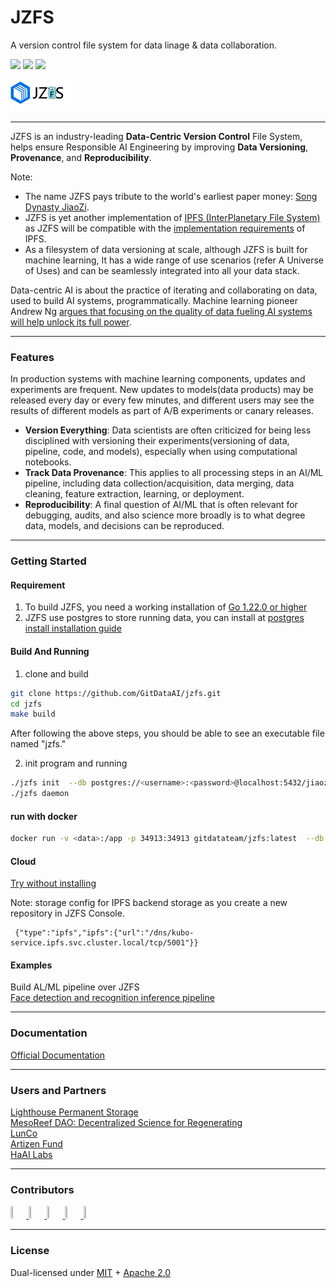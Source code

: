 # JZFS
A version control file system for data linage & data collaboration.

<p align="left">
  <a href="https://codecov.io/gh/jiaozifs/jiaozifs"><img src="https://codecov.io/gh/gitdataai/jiaozifs/branch/main/graph/badge.svg" /></a>
  <a href="https://goreportcard.com/report/github.com/jiaozifs/jiaozifs"><img src="https://goreportcard.com/badge/github.com/gitdataai/jiaozifs" /></a>  
  <a href=""><img src="https://img.shields.io/badge/golang-%3E%3D1.22.0-blue.svg" /></a>
  <br/>
</p>

<a href="https://github.com/GitDataAI/jzfs"><img src="https://github.com/GitDataAI/jzfs/blob/main/docs/logo/jzfs-go.png?raw=true" width="100" /></a>

----
JZFS is an industry-leading **Data-Centric Version Control** File System, helps ensure Responsible AI Engineering by improving **Data Versioning**, **Provenance**, and **Reproducibility**.

Note:
* The name JZFS pays tribute to the world's earliest paper money: [Song Dynasty JiaoZi](https://en.wikipedia.org/wiki/Jiaozi_(currency)).
* JZFS is yet another implementation of [IPFS (InterPlanetary File System)](https://ipfs.tech/) as JZFS will be compatible with the [implementation requirements](https://specs.ipfs.tech/architecture/principles/#ipfs-implementation-requirements) of IPFS.
* As a filesystem of data versioning at scale, although JZFS is built for machine learning, It has a wide range of use scenarios (refer A Universe of Uses) and can be seamlessly integrated into all your data stack.

Data-centric AI is about the practice of iterating and collaborating on data, used to build AI systems, programmatically. Machine learning pioneer Andrew Ng [argues that focusing on the quality of data fueling AI systems will help unlock its full power](https://youtu.be/TU6u_T-s68Y).

----
### Features

In production systems with machine learning components, updates and experiments are frequent. New updates to models(data products) may be released every day or every few minutes, and different users may see the results of different models as part of A/B experiments or canary releases.

* **Version Everything**: Data scientists are often criticized for being less disciplined with versioning their experiments(versioning of data, pipeline, code, and models), especially when using computational notebooks.
* **Track Data Provenance**: This applies to all processing steps in an AI/ML pipeline, including data collection/acquisition, data merging, data cleaning, feature extraction, learning, or deployment.
* **Reproducibility**: A final question of AI/ML that is often relevant for debugging, audits, and also science more broadly is to what degree data, models, and decisions can be reproduced.

----
### Getting Started

#### Requirement

1. To build JZFS, you need a working installation of   [Go 1.22.0 or higher](https://golang.org/dl/)
2. JZFS use postgres to store running data, you can install at  [postgres install installation guide](https://www.postgresql.org/docs/current/installation.html)

#### Build And Running

1. clone and build
```bash
git clone https://github.com/GitDataAI/jzfs.git
cd jzfs
make build
```

After following the above steps, you should be able to see an executable file named "jzfs."

2. init program and running
```bash
./jzfs init  --db postgres://<username>:<password>@localhost:5432/jiaozifs?sslmode=disable
./jzfs daemon
```

#### run with docker

```bash
docker run -v <data>:/app -p 34913:34913 gitdatateam/jzfs:latest  --db "postgres://<user>:<password>@192.168.1.16:5432/jiaozifs?sslmode=disable" --bs_path /app/data --listen http://0.0.0.0:34913 --config /app/config.toml
```
#### Cloud

[Try without installing](https://console.gitdata.ai)

Note: storage config for IPFS backend storage as you create a new repository in JZFS Console.

```
 {"type":"ipfs","ipfs":{"url":"/dns/kubo-service.ipfs.svc.cluster.local/tcp/5001"}}
```

#### Examples
Build AL/ML pipeline over JZFS   
[Face detection and recognition inference pipeline](https://colab.research.google.com/drive/1wsv-KMxTdsCLZ64eLq4W1MTfspid-vv6?usp=sharing)

----
### Documentation

[Official Documentation](https://docs.gitdata.ai)

----
### Users and Partners

[Lighthouse Permanent Storage](https://www.lighthouse.storage/)   
[MesoReef DAO: Decentralized Science for Regenerating](https://linktr.ee/mesoreefdao)    
[LunCo](https://www.lunco.space/)   
[Artizen Fund](https://artizen.fund/)   
[HaAI Labs](https://haai.info/)   

----
### Contributors

<a href="https://github.com/hunjixin" target="_blank"><img src="https://avatars.githubusercontent.com/u/41407352?v=4" width="5%" height="5%"/> </a>
<a href="https://github.com/Brownjy" target="_blank"><img src="https://avatars.githubusercontent.com/u/54040689?v=4" width="5%" height="5%"/> </a>
<a href="https://github.com/TsumikiQAQ" target="_blank"><img src="https://avatars.githubusercontent.com/u/116857998?v=4" width="5%" height="5%"/> </a>
<a href="https://github.com/taoshengshi" target="_blank"><img src="https://avatars.githubusercontent.com/u/33315004?v=4" width="5%" height="5%"/> </a>
<a href="https://github.com/gitdata001" target="_blank"><img src="https://avatars.githubusercontent.com/u/157772574?v=4" width="5%" height="5%"/> </a>

----
### License

Dual-licensed under [MIT](https://github.com/GitDataAI/jzfs/blob/main/LICENSE-MIT) + [Apache 2.0](https://github.com/GitDataAI/jzfs/blob/main/LICENSE-APACHE)



